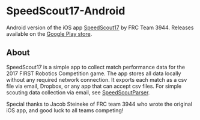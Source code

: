 # SpeedScout17-Android
Android version of the iOS app [SpeedScout17](https://itunes.apple.com/US/app/id1207584502?mt=8) by FRC Team 3944.  Releases available on the [Google Play store](https://play.google.com/store/apps/details?id=dkt01.speedscout17).

## About
SpeedScout17 is a simple app to collect match performance data for the 2017 FIRST Robotics Competition game.  The app stores all data locally without any required network connection.  It exports each match as a csv file via email, Dropbox, or any app that can accept csv files.  For simple scouting data collection via email, see [SpeedScoutParser](https://github.com/dkt01/SpeedScoutParser).

Special thanks to Jacob Steineke of FRC team 3944 who wrote the original iOS app, and good luck to all teams competing!
